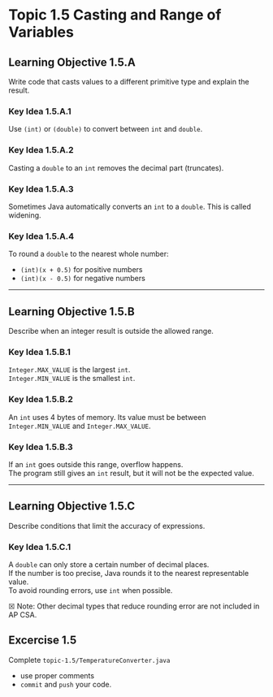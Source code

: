 # Topic 1.5 Casting and Range of Variables

## Learning Objective 1.5.A

Write code that casts values to a different primitive type and explain the result.  

### Key Idea 1.5.A.1

Use `(int)` or `(double)` to convert between `int` and `double`.  

### Key Idea 1.5.A.2

Casting a `double` to an `int` removes the decimal part (truncates).  

### Key Idea 1.5.A.3

Sometimes Java automatically converts an `int` to a `double`. This is called widening.  

### Key Idea 1.5.A.4

To round a `double` to the nearest whole number:  

* `(int)(x + 0.5)` for positive numbers  
* `(int)(x - 0.5)` for negative numbers  

---

## Learning Objective 1.5.B

Describe when an integer result is outside the allowed range.  

### Key Idea 1.5.B.1

`Integer.MAX_VALUE` is the largest `int`.  
`Integer.MIN_VALUE` is the smallest `int`.  

### Key Idea 1.5.B.2

An `int` uses 4 bytes of memory. Its value must be between `Integer.MIN_VALUE` and `Integer.MAX_VALUE`.  

### Key Idea 1.5.B.3

If an `int` goes outside this range, overflow happens.  
The program still gives an `int` result, but it will not be the expected value.  

---

## Learning Objective 1.5.C

Describe conditions that limit the accuracy of expressions.  

### Key Idea 1.5.C.1

A `double` can only store a certain number of decimal places.  
If the number is too precise, Java rounds it to the nearest representable value.  
To avoid rounding errors, use `int` when possible.  

☒ Note: Other decimal types that reduce rounding error are not included in AP CSA.

## Excercise 1.5

Complete `topic-1.5/TemperatureConverter.java`

* use proper comments
* `commit` and `push` your code.